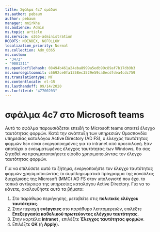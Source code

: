 ```yaml
---
title: Σφάλμα 4c7 ομάδων
ms.author: pebaum
author: pebaum
manager: mnirkhe
ms.audience: Admin
ms.topic: article
ms.service: o365-administration
ROBOTS: NOINDEX, NOFOLLOW
localization_priority: Normal
ms.collection: Adm_O365
ms.custom:
- "3472"
- "9001211"
ms.openlocfilehash: 08494b461a24eba8999a5edb99c89af7b17db9b3
ms.sourcegitcommit: c6692ce0fa1358ec3529e59ca0ecdfdea4cdc759
ms.translationtype: MT
ms.contentlocale: el-GR
ms.lasthandoff: 09/14/2020
ms.locfileid: "47700203"
---
```

# <a name="4c7-error-in-microsoft-teams"></a>σφάλμα 4c7 στο Microsoft teams

Αυτό το σφάλμα παρουσιάζεται επειδή το Microsoft teams απαιτεί έλεγχο ταυτότητας φορμών. Κατά την ανάπτυξη των υπηρεσιών Ομοσπονδία υπηρεσίας καταλόγου Active Directory (AD FS), ο έλεγχος ταυτότητας φορμών δεν είναι ενεργοποιημένος για το intranet από προεπιλογή. Εάν αποτύχει ο ενσωματωμένος έλεγχος ταυτότητας των Windows, θα σας ζητηθεί να πραγματοποιήσετε είσοδο χρησιμοποιώντας τον έλεγχο ταυτότητας φορμών.

Για να επιλύσετε αυτό το ζήτημα, ενεργοποιήστε τον έλεγχο ταυτότητας φορμών χρησιμοποιώντας το συμπληρωματικό πρόγραμμα της κονσόλας διαχείρισης της Microsoft (MMC) AD FS στον υπολογιστή που έχει το τοπικό αντίγραφο της υπηρεσίας καταλόγου Active Directory. Για να το κάνετε, ακολουθήστε αυτά τα βήματα: 

1. Στο παράθυρο περιήγησης, μεταβείτε στις **πολιτικές ελέγχου ταυτότητας**.
2. Στην περιοχή **ενέργειες** στο παράθυρο λεπτομερειών, επιλέξτε **Επεξεργασία καθολικού πρωτεύοντος ελέγχου ταυτότητας**.
3. Στην καρτέλα **intranet** , επιλέξτε **Έλεγχος ταυτότητας φορμών**.
4. Επιλέξτε **OK** (ή **Apply**).
